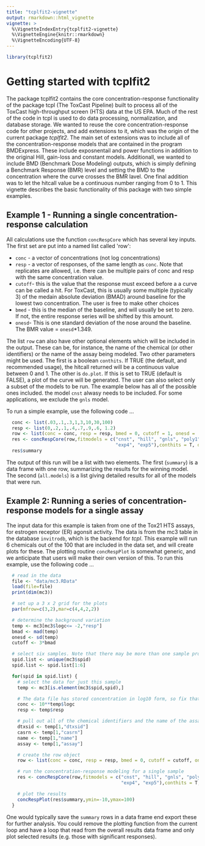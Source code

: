 ```yaml
---
title: "tcplfit2-vignette"
output: rmarkdown::html_vignette
vignette: >
  %\VignetteIndexEntry{tcplfit2-vignette}
  %\VignetteEngine{knitr::rmarkdown}
  %\VignetteEncoding{UTF-8}
---
```





```r
library(tcplfit2)
```
# Getting started with tcplfit2
The package tcplfit2 contains the core concentration-response functionality of the package tcpl
(The ToxCast Pipeline) built to process all of the ToxCast high-throughput screen (HTS) data at
the US EPA. Much of the rest of the code in tcpl is used to do data processing, normalization,
and database storage. We wanted to reuse the core concentration-response code for other projects,
and add extensions to it, which was the origin of the current package *tcplfit2*. The main set of extensions 
was to include all of the concentration-response models that are contained in the program BMDExpress. 
These include exposnentail and power functions in addition to the original Hill, gain-loss and constant models.
Additionall, we wanted to include BMD (Benchmark Dose Modeling) outputs, which is simply defining a 
Benchmark Response (BMR) level and setting the BMD to the concentration where the curve crosses the BMR lavel. 
One final addition was to let the hitcall value be a continuous number ranging from 0 to 1. This vignette describes 
the basic functionality of this package with two simple examples.

## Example 1 - Running a single concentration-response calculation
All calculations use the function `concRespCore` which has several key inputs. The first set are 
put into a named list called 'row':

* `conc` - a vector of concentrations (not log concentrations)
* `resp` - a vector of responses, of the same length as `conc`. Note that replicates are allowed, i.e. there can be multiple pairs of conc and resp with the same concentration value.
* `cutoff`- this is the value that the response must exceed before a a curve can be called a hit. For ToxCast, this is usually some multiple (typically 3) of the medain absolute deviation (BMAD) around baseline for the lowest two concentration. The user is free to make other choices
* `bmed` - this is the median of the baseline, and will usually be set to zero. If not, the entire response series will be shifted by this amount.
* `onesd`- This is one standard deviation of the nose around the baseline. The BMR value = `onesd`*1.349.

The list `row` can also have other optional elements which will be included in the output. These can be,
for instance, the name of the chemical (or other identifiers) or the name of the assay being modeled. Two other 
parameters might be used. The first is a boolean `conthits`. If TRUE (the default, and recommended usage), the hitcall
returned will be a continuous value between 0 and 1. The other is `do.plot`. If this is set to TRUE (default is FALSE),
a plot of the curve will be generated. The user can also select only a subset of the models to be run. The example below has all of the possible ones
included. the model `cnst` alwasy needs to be included. For some applications, we exclude the `gnls` model.

To run a simple example, use the following code ...
```r
  conc <- list(.03,.1,.3,1,3,10,30,100)
  resp <- list(0,.2,.1,.4,.7,.9,.6, 1.2)
  row <- list(conc = conc, resp = resp, bmed = 0, cutoff = 1, onesd = .5)
  res <- concRespCore(row,fitmodels = c("cnst", "hill", "gnls", "poly1", "poly2", "pow", "exp2", "exp3",
                                        "exp4", "exp5"),conthits = T, do.plot=T)
  res$summary
```
The output of this run will be a list with two elements. The first (`summary`) is a data frame with one row, summarizing the results for the winning model. The second (`all.models`) is a list giving detailed results for all of the models that were run.

## Example 2: Running a series of concentration-response models for a single assay
The input data for this example is taken from one of the Tox21 HTS assays, for estrogen receptor (ER) 
agonsit activity. The data is from the mc3 table in the database `invitrodb`, which is the backend for
*tcpl*. This example will run 6 chemicals out of the 100 that are included in the data set, and will create plots 
for these. The plotting routine `concRespPlot` is somewhat generic, and we anticipate that users will make
their own version of this. To run this example, use the following code ...

```r
  # read in the data
  file <- "data/mc3.RData"
  load(file=file)
  print(dim(mc3))

  # set up a 3 x 2 grid for the plots
  par(mfrow=c(3,2),mar=c(4,4,2,2))

  # determine the background variation
  temp <- mc3[mc3$logc<= -2,"resp"]
  bmad <- mad(temp)
  onesd <- sd(temp)
  cutoff <- 3*bmad

  # select six samples. Note that there may be more than one sample processed for a given chemical
  spid.list <- unique(mc3$spid)
  spid.list <- spid.list[1:6]

  for(spid in spid.list) {
    # select the data for just this sample
    temp <- mc3[is.element(mc3$spid,spid),]

    # The data file has stored concentration in log10 form, so fix that
    conc <- 10**temp$logc
    resp <- temp$resp

    # pull out all of the chemical identifiers and the name of the assay
    dtxsid <- temp[1,"dtxsid"]
    casrn <- temp[1,"casrn"]
    name <- temp[1,"name"]
    assay <- temp[1,"assay"]

    # create the row object
    row <- list(conc = conc, resp = resp, bmed = 0, cutoff = cutoff, onesd = onesd,assay=assay,dtxsid=dtxsid,casrn=casrn,name=name)

    # run the concentration-response modeling for a single sample
    res <- concRespCore(row,fitmodels = c("cnst", "hill", "gnls", "poly1", "poly2", "pow", "exp2", "exp3",
                                          "exp4", "exp5"),conthits = T, aicc = F,bidirectional=F)

    # plot the results
    concRespPlot(res$summary,ymin=-10,ymax=100)
  }


```

One would typically save the `summary` rows in a data frame end export these for further analysis. You could
remove the plotting function from the current loop and have a loop that read from the overall results 
data frame and only plot selected results (e.g. those with significant responses).


